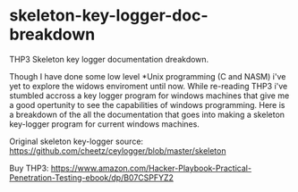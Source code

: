# skeleton-key-logger-doc-breakdown
THP3 Skeleton key logger documentation dreakdown.  

Though I have done some  low level \*Unix programming (C and NASM) i've yet to explore the widows enviroment until now. 
While re-reading THP3 i've stumbled accross a key logger program for windows machines that give me a good opertunity 
to see the capabilities of windows programming. Here is a breakdown of the all the documentation that goes into making 
a skeleton key-logger program for current windows machines. 

Original skeleton key-logger source:
https://github.com/cheetz/ceylogger/blob/master/skeleton

Buy THP3:
https://www.amazon.com/Hacker-Playbook-Practical-Penetration-Testing-ebook/dp/B07CSPFYZ2
